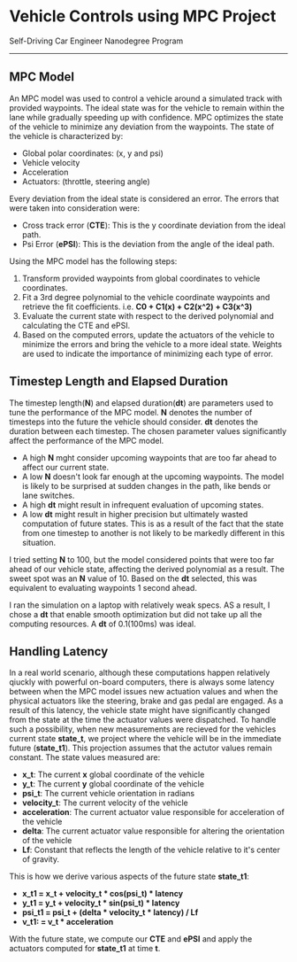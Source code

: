 # Vehicle Controls using MPC Project
Self-Driving Car Engineer Nanodegree Program

---

## MPC Model

An MPC model was used to control a vehicle around a simulated track with provided waypoints. The ideal state was for the vehicle to remain within the lane while gradually speeding up with confidence.
MPC optimizes the state of the vehicle to minimize any deviation from the waypoints.
The state of the vehicle is characterized by:
* Global polar coordinates: (x, y and psi)
* Vehicle velocity
* Acceleration
* Actuators: (throttle, steering angle)

Every deviation from the ideal state is considered an error. The errors that were taken into consideration were:
* Cross track error (**CTE**): This is the y coordinate deviation from the ideal path.
* Psi Error (**ePSI**): This is the deviation from the angle of the ideal path.

Using the MPC model has the following steps:
1. Transform provided waypoints from global coordinates to vehicle coordinates.
2. Fit a 3rd degree polynomial to the vehicle coordinate waypoints and retrieve the fit coefficients. i.e. **C0 + C1(x) + C2(x^2) + C3(x^3)**
3. Evaluate the current state with respect to the derived polynomial and calculating the CTE and ePSI.
4. Based on the computed errors, update the actuators of the vehicle to minimize the errors and bring the vehicle to a more ideal state. Weights are used to indicate the importance of minimizing each type of error.

## Timestep Length and Elapsed Duration
The timestep length(**N**) and elapsed duration(**dt**) are parameters used to tune the performance of the MPC model. **N** denotes the number of timesteps into the future the vehicle should consider. **dt** denotes the duration between each timestep.
The chosen parameter values significantly affect the performance of the MPC model.
* A high **N** mght consider upcoming waypoints that are too far ahead to affect our current state.
* A low **N** doesn't look far enough at the upcoming waypoints. The model is likely to be surprised at sudden changes in the path, like bends or lane switches.
* A high **dt** might result in infrequent evaluation of upcoming states.
* A low **dt** might result in higher precision but ultimately wasted computation of future states. This is as a result of the fact that the state from one timestep to another is not likely to be markedly different in this situation.

I tried setting **N** to 100, but the model considered points that were too far ahead of our vehicle state, affecting the derived polynomial as a result.
The sweet spot was an **N** value of 10. Based on the **dt** selected, this was equivalent to evaluating waypoints 1 second ahead.

I ran the simulation on a laptop with relatively weak specs. AS a result, I chose a **dt** that enable smooth optimization but did not take up all the computing resources.
A **dt** of 0.1(100ms) was ideal.

## Handling Latency
In a real world scenario, although these computations happen relatively qiuckly with powerful on-board computers, there is always some latency between when the MPC model issues new actuation values and when the physical actuators like the steering, brake and gas pedal are engaged.
As a result of this latency, the vehicle state might have significantly changed from the state at the time the actuator values were dispatched.
To handle such a possibility, when new measurements are recieved for the vehicles current state **state_t**, we project where the vehicle will be in the immediate future (**state_t1**). This projection assumes that the actutor values remain constant.
The state values measured are:
* **x_t**: The current **x** global coordinate of the vehicle
* **y_t**: The current **y** global coordinate of the vehicle
* **psi_t**: The current vehicle orientation in radians
* **velocity_t**: The current velocity of the vehicle
* **acceleration**: The current actuator value responsible for acceleration of the vehicle
* **delta**: The current actuator value responsible for altering the orientation of the vehicle
* **Lf**: Constant that reflects the length of the vehicle relative to it's center of gravity.

This is how we derive various aspects of the future state **state_t1**:
* **x_t1 = x_t + velocity_t * cos(psi_t) * latency**
* **y_t1 = y_t + velocity_t * sin(psi_t) * latency**
* **psi_t1 = psi_t + (delta * velocity_t * latency) / Lf**
* **v_t1: = v_t * acceleration**

With the future state, we compute our **CTE** and **ePSI** and apply the actuators computed for **state_t1** at time **t**.
